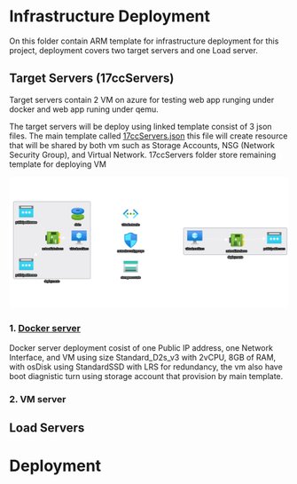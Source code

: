 # Infrastructure Deployment

On this folder contain ARM template for infrastructure deployment for this project, deployment covers two target servers and one Load server.

## Target Servers (17ccServers)
Target servers contain 2 VM on azure for testing web app runging under docker and web app runing under qemu.

The target servers will be deploy using linked template consist of 3 json files. The main template called [17ccServers.json](17ccServers.json) this file will create resource that will be shared by both vm such as Storage Accounts, NSG (Network Security Group), and Virtual Network. 17ccServers folder store remaining template for deploying VM

![ServersDiagram](17ccServers/ServersDiagram.png)

### 1. [Docker server](17ccServers/17ccDocker.json)
Docker server deployment cosist of one Public IP address, one Network Interface, and VM using size Standard_D2s_v3 with 2vCPU, 8GB of RAM, with osDisk using StandardSSD with LRS for redundancy, the vm also have boot diagnistic turn using storage account that provision by main template.

### 2. VM server

## Load Servers

# Deployment